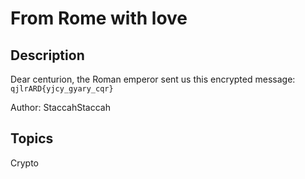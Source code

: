 # From Rome with love

## Description

Dear centurion, the Roman emperor sent us this encrypted message: `qjlrARD{yjcy_gyary_cqr}`

Author: StaccahStaccah

## Topics

Crypto